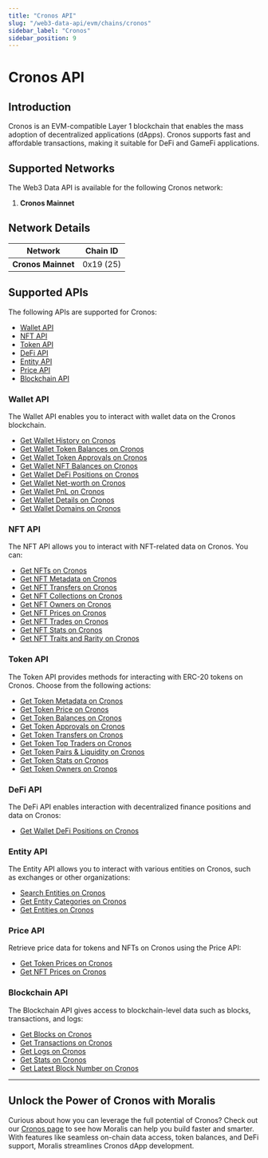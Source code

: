 ```yaml
---
title: "Cronos API"
slug: "/web3-data-api/evm/chains/cronos"
sidebar_label: "Cronos"
sidebar_position: 9
---
```


# Cronos API

## Introduction

Cronos is an EVM-compatible Layer 1 blockchain that enables the mass adoption of decentralized applications (dApps). Cronos supports fast and affordable transactions, making it suitable for DeFi and GameFi applications.

## Supported Networks

The Web3 Data API is available for the following Cronos network:

1. **Cronos Mainnet**

## Network Details

| Network | Chain ID |
| ---- | ---- |
| **Cronos Mainnet** | 0x19 (25) |

## Supported APIs

The following APIs are supported for Cronos:

<ul>
  <li><a href="/web3-data-api/evm/reference#wallet-api">Wallet API</a></li>
  <li><a href="/web3-data-api/evm/reference#nft-api">NFT API</a></li>
  <li><a href="/web3-data-api/evm/reference#token-api">Token API</a></li>
  <li><a href="/web3-data-api/evm/reference#defi-api">DeFi API</a></li>
  <li><a href="/web3-data-api/evm/reference#entity-api">Entity API</a></li>
  <li><a href="/web3-data-api/evm/reference#price-api">Price API</a></li>
  <li><a href="/web3-data-api/evm/reference#blockchain-api">Blockchain API</a></li>
</ul>

### Wallet API

The Wallet API enables you to interact with wallet data on the Cronos blockchain.

<ul>
  <li><a href="/web3-data-api/evm/reference#get-wallet-history">Get Wallet History on Cronos</a></li>
  <li><a href="/web3-data-api/evm/reference#get-wallet-token-balances">Get Wallet Token Balances on Cronos</a></li>
  <li><a href="/web3-data-api/evm/reference#get-wallet-token-approvals">Get Wallet Token Approvals on Cronos</a></li>
  <li><a href="/web3-data-api/evm/reference#get-wallet-nfts">Get Wallet NFT Balances on Cronos</a></li>
  <li><a href="/web3-data-api/evm/reference#get-wallet-defi-positions">Get Wallet DeFi Positions on Cronos</a></li>
  <li><a href="/web3-data-api/evm/reference#get-wallet-net-worth">Get Wallet Net-worth on Cronos</a></li>
  <li><a href="/web3-data-api/evm/reference#get-wallet-pnl">Get Wallet PnL on Cronos</a></li>
  <li><a href="/web3-data-api/evm/reference#get-wallet-details">Get Wallet Details on Cronos</a></li>
  <li><a href="/web3-data-api/evm/reference#get-wallet-domains">Get Wallet Domains on Cronos</a></li>
</ul>

### NFT API

The NFT API allows you to interact with NFT-related data on Cronos. You can:

<ul>
  <li><a href="/web3-data-api/evm/reference#get-nfts">Get NFTs on Cronos</a></li>
  <li><a href="/web3-data-api/evm/reference#get-nft-metadata">Get NFT Metadata on Cronos</a></li>
  <li><a href="/web3-data-api/evm/reference#get-nft-transfers">Get NFT Transfers on Cronos</a></li>
  <li><a href="/web3-data-api/evm/reference#get-nft-collections">Get NFT Collections on Cronos</a></li>
  <li><a href="/web3-data-api/evm/reference#get-nft-owners">Get NFT Owners on Cronos</a></li>
  <li><a href="/web3-data-api/evm/reference#get-nft-prices">Get NFT Prices on Cronos</a></li>
  <li><a href="/web3-data-api/evm/reference#get-nft-trades">Get NFT Trades on Cronos</a></li>
  <li><a href="/web3-data-api/evm/reference#get-nft-stats">Get NFT Stats on Cronos</a></li>
  <li><a href="/web3-data-api/evm/reference#get-nft-traits-and-rarity">Get NFT Traits and Rarity on Cronos</a></li>
</ul>

### Token API

The Token API provides methods for interacting with ERC-20 tokens on Cronos. Choose from the following actions:

<ul>
  <li><a href="/web3-data-api/evm/reference#get-token-metadata">Get Token Metadata on Cronos</a></li>
  <li><a href="/web3-data-api/evm/reference#get-token-price">Get Token Price on Cronos</a></li>
  <li><a href="/web3-data-api/evm/reference#get-token-balances">Get Token Balances on Cronos</a></li>
  <li><a href="/web3-data-api/evm/reference#get-token-approvals">Get Token Approvals on Cronos</a></li>
  <li><a href="/web3-data-api/evm/reference#get-token-transfers">Get Token Transfers on Cronos</a></li>
  <li><a href="/web3-data-api/evm/reference#get-token-top-traders">Get Token Top Traders on Cronos</a></li>
  <li><a href="/web3-data-api/evm/reference#get-token-pairs--liquidity">Get Token Pairs & Liquidity on Cronos</a></li>
  <li><a href="/web3-data-api/evm/reference#get-token-stats">Get Token Stats on Cronos</a></li>
  <li><a href="/web3-data-api/evm/reference#get-token-owners">Get Token Owners on Cronos</a></li>
</ul>

### DeFi API

The DeFi API enables interaction with decentralized finance positions and data on Cronos:

<ul>
  <li><a href="/web3-data-api/evm/reference#get-wallet-defi-positions">Get Wallet DeFi Positions on Cronos</a></li>
</ul>

### Entity API

The Entity API allows you to interact with various entities on Cronos, such as exchanges or other organizations:

<ul>
  <li><a href="/web3-data-api/evm/reference#search-entities">Search Entities on Cronos</a></li>
  <li><a href="/web3-data-api/evm/reference#get-entity-categories">Get Entity Categories on Cronos</a></li>
  <li><a href="/web3-data-api/evm/reference#get-entities">Get Entities on Cronos</a></li>
</ul>

### Price API

Retrieve price data for tokens and NFTs on Cronos using the Price API:

<ul>
  <li><a href="/web3-data-api/evm/reference#get-token-prices">Get Token Prices on Cronos</a></li>
  <li><a href="/web3-data-api/evm/reference#get-nft-prices">Get NFT Prices on Cronos</a></li>
</ul>

### Blockchain API

The Blockchain API gives access to blockchain-level data such as blocks, transactions, and logs:

<ul>
  <li><a href="/web3-data-api/evm/reference#get-blocks">Get Blocks on Cronos</a></li>
  <li><a href="/web3-data-api/evm/reference#get-transactions">Get Transactions on Cronos</a></li>
  <li><a href="/web3-data-api/evm/reference#get-logs">Get Logs on Cronos</a></li>
  <li><a href="/web3-data-api/evm/reference#get-stats">Get Stats on Cronos</a></li>
  <li><a href="/web3-data-api/evm/reference#get-latest-block-number">Get Latest Block Number on Cronos</a></li>
</ul>

---

## Unlock the Power of Cronos with Moralis

Curious about how you can leverage the full potential of Cronos? Check out our [Cronos page](https://developers.moralis.com/chains/cronos/) to see how Moralis can help you build faster and smarter. With features like seamless on-chain data access, token balances, and DeFi support, Moralis streamlines Cronos dApp development.
